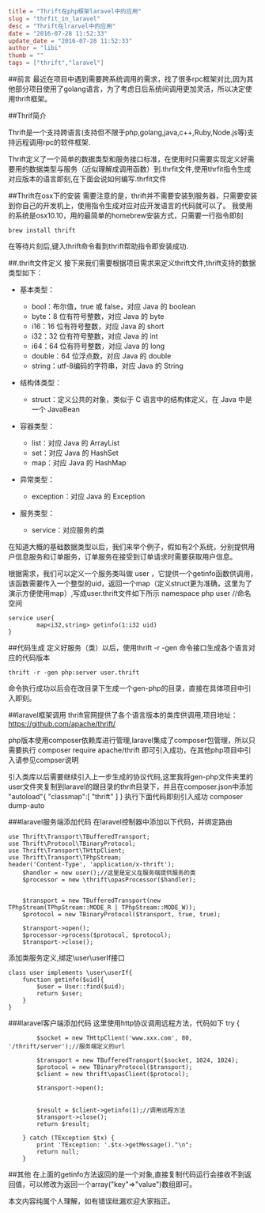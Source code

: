 ```toml
title = "Thrift在php框架laravel中的应用"
slug = "thrfit_in_laravel"
desc = "Thrift在lrarvel中的应用"
date = "2016-07-28 11:52:33"
update_date = "2016-07-28 11:52:33"
author = "libi"
thumb = ""
tags = ["thrift","laravel"]
```
##前言
最近在项目中遇到需要跨系统调用的需求，找了很多rpc框架对比,因为其他部分项目使用了golang语言，为了考虑日后系统间调用更加灵活，所以决定使用thrift框架。

##Thrif简介

Thrift是一个支持跨语言(支持但不限于php,golang,java,c++,Ruby,Node.js等)支持远程调用rpc的软件框架.

Thrift定义了一个简单的数据类型和服务接口标准，在使用时只需要实现定义好需要用的数据类型与服务（近似理解成调用函数）到.thrfit文件,使用thrfit指令生成对应版本的语言即刻,在下面会说如何编写.thrfit文件

##Thrift在osx下的安装
 需要注意的是，thrift并不需要安装到服务器，只需要安装到你自己的开发机上，使用指令生成对应对应开发语言的代码就可以了。
 我使用的系统是osx10.10，用的最简单的homebrew安装方式，只需要一行指令即刻

	brew install thrift
在等待片刻后,键入thrift命令看到thrift帮助指令即安装成功.

##.thrift文件定义
接下来我们需要根据项目需求来定义thrift文件,thrift支持的数据类型如下：

* 基本类型：
	* bool：布尔值，true 或 false，对应 Java 的 boolean
	* byte：8 位有符号整数，对应 Java 的 byte
	* i16：16 位有符号整数，对应 Java 的 short
	* i32：32 位有符号整数，对应 Java 的 int
	* i64：64 位有符号整数，对应 Java 的 long
	* double：64 位浮点数，对应 Java 的 double
	* string：utf-8编码的字符串，对应 Java 的 String
* 结构体类型：
	* struct：定义公共的对象，类似于 C 语言中的结构体定义，在 Java 中是一个 JavaBean
* 容器类型：
	* list：对应 Java 的 ArrayList
	* set：对应 Java 的 HashSet
	* map：对应 Java 的 HashMap

* 异常类型：
	* exception：对应 Java 的 Exception
* 服务类型：
	* service：对应服务的类

在知道大概的基础数据类型以后，我们来举个例子，假如有2个系统，分别提供用户信息服务和订单服务，订单服务在接受到订单请求时需要获取用户信息。

根据需求，我们可以定义一个服务类叫做 user ，它提供一个getinfo函数供调用，该函数需要传入一个整型的uid，返回一个map（定义struct更为准确，这里为了演示方便使用map）,写成user.thrift文件如下所示
	namespace php user //命名空间

	service user{
        	map<i32,string> getinfo(1:i32 uid)
	}

##代码生成
定义好服务（类）以后，使用thrift -r -gen 命令接口生成各个语言对应的代码版本

	thrift -r -gen php:server user.thrift 


命令执行成功以后会在改目录下生成一个gen-php的目录，直接在具体项目中引入即刻。

##laravel框架调用
thrift官网提供了各个语言版本的类库供调用,项目地址：https://github.com/apache/thrift/

php版本使用composer依赖库进行管理,laravel集成了composer包管理，所以只需要执行
	composer require apache/thrift
即可引入成功，在其他php项目中引入请参见compser说明

引入类库以后需要继续引入上一步生成的协议代码,这里我将gen-php文件夹里的user文件夹复制到laravel的跟目录的thrift目录下，并且在composer.json中添加
	"autoload"{
		"classmap":[
			"thrift"
		]
	}
执行下面代码即刻引入成功
	composer dump-auto

###laravel服务端添加代码
在laravel控制器中添加以下代码，并绑定路由

	use Thrift\Transport\TBufferedTransport;
	use Thrift\Protocol\TBinaryProtocol;
	use Thrift\Transport\THttpClient;
	use Thrift\Transport\TPhpStream;
	header('Content-Type', 'application/x-thrift');
        $handler = new user();//这里是定义在服务端提供服务的类
        $processor = new \thrift\opasProcessor($handler);


        $transport = new TBufferedTransport(new TPhpStream(TPhpStream::MODE_R | TPhpStream::MODE_W));
        $protocol = new TBinaryProtocol($transport, true, true);

        $transport->open();
        $processor->process($protocol, $protocol);
        $transport->close();

添加类服务定义,绑定\user\userIf接口
	
	class user implements \user\userIf{
		function getinfo($uid){
			$user = User::find($uid);
			return $user;
		}
	}

###laravel客户端添加代码
这里使用http协议调用远程方法，代码如下
	try {

            $socket = new THttpClient('www.xxx.com', 80, '/thrift/server');//服务端定义的url

            $transport = new TBufferedTransport($socket, 1024, 1024);
            $protocol = new TBinaryProtocol($transport);
            $client = new thrift\opasClient($protocol);

            $transport->open();


            $result = $client->getinfo(1);//调用远程方法
            $transport->close();
            return $result;

        } catch (TException $tx) {
            print 'TException: '.$tx->getMessage()."\n";
            return null;
        }

##其他
在上面的getinfo方法返回的是一个对象,直接复制代码运行会接收不到返回值，可以修改为返回一个array("key"=>"value")数组即可。

本文内容纯属个人理解，如有错误纰漏欢迎大家指正。

